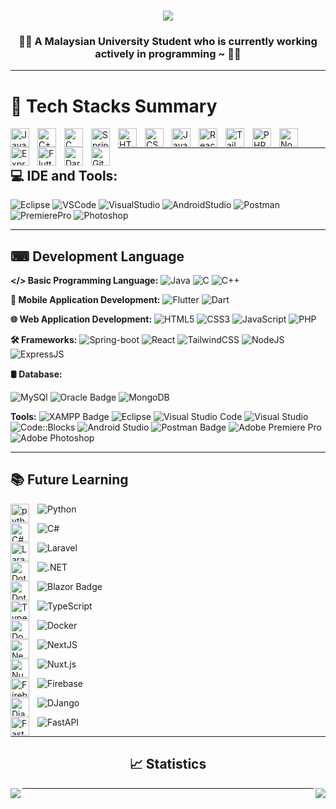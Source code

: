 <h1 align="center">
     <img src="https://readme-typing-svg.herokuapp.com?font=Poppins&weight=800&pause=1000&color=2720F7&center=true&vCenter=true&width=435&lines=Hello+Everyone!;I'm+Edgar+%F0%9F%8C%A9" />
</h1>

<h3 align="center">
     👨‍💻 A Malaysian University Student who is currently working actively in programming ~ 👨‍💻
</h2>

---

# 🧰 Tech Stacks Summary
<img align="left" alt="Java" width="30px" style="padding-right:10px;" src="https://cdn.jsdelivr.net/gh/devicons/devicon/icons/java/java-original.svg"/>
<img align="left" alt="C++" width="30px" style="padding-right:10px;" src="https://cdn.jsdelivr.net/gh/devicons/devicon@latest/icons/cplusplus/cplusplus-original.svg" />    
<img align="left" alt="C" width="30px" style="padding-right:10px;" src="https://cdn.jsdelivr.net/gh/devicons/devicon@latest/icons/c/c-original.svg" />        
<img align="left" alt="Spring" width="30px" style="padding-right:10px;" src="https://cdn.jsdelivr.net/gh/devicons/devicon/icons/spring/spring-original.svg" />
<img align="left" alt="HTML" width="30px" style="padding-right:10px;" src="https://cdn.jsdelivr.net/gh/devicons/devicon/icons/html5/html5-plain.svg" />
<img align="left" alt="CSS" width="30px" style="padding-right:10px;" src="https://cdn.jsdelivr.net/gh/devicons/devicon/icons/css3/css3-plain.svg" />
<img align="left" alt="JavaScript" width="30px" style="padding-right:10px;" src="https://cdn.jsdelivr.net/gh/devicons/devicon/icons/javascript/javascript-plain.svg" />
<img align="left" alt="React" width="30px" style="padding-right:10px;" src="https://cdn.jsdelivr.net/gh/devicons/devicon/icons/react/react-original.svg" />
<img align="left" alt="TailwindCSS" width="30px" style="padding-right:10px;" src="https://cdn.jsdelivr.net/gh/devicons/devicon@latest/icons/tailwindcss/tailwindcss-original.svg" />
<img align="left" alt="PHP" width="30px" style="padding-right:10px;" src="https://cdn.jsdelivr.net/gh/devicons/devicon@latest/icons/php/php-original.svg" />      
<img align="left" alt="NodeJS" width="30px" style="padding-right:10px;" src="https://cdn.jsdelivr.net/gh/devicons/devicon/icons/nodejs/nodejs-original.svg" />
<img align="left" alt="ExpressJS" width="30px" style="padding-right:10px;" src="https://cdn.jsdelivr.net/gh/devicons/devicon@latest/icons/express/express-original.svg" /> 
<img align="left" alt="Flutter" width="30px" style="padding-right:10px;" src="https://cdn.jsdelivr.net/gh/devicons/devicon@latest/icons/flutter/flutter-original.svg" />
<img align="left" alt="Dart" width="30px" style="padding-right:10px;" src="https://cdn.jsdelivr.net/gh/devicons/devicon@latest/icons/dart/dart-original.svg" />
<img align="left" alt="GitHub" width="30px" style="padding-right:10px;" src="https://cdn.jsdelivr.net/gh/devicons/devicon/icons/github/github-original.svg" />

          
<br />

---

## 💻 IDE and Tools:

![Eclipse](https://skillicons.dev/icons?i=eclipse)
![VSCode](https://skillicons.dev/icons?i=vscode)
![VisualStudio](https://skillicons.dev/icons?i=visualstudio)
![AndroidStudio](https://skillicons.dev/icons?i=androidstudio)
![Postman](https://skillicons.dev/icons?i=postman)
![PremierePro](https://skillicons.dev/icons?i=pr)
![Photoshop](https://skillicons.dev/icons?i=ps)

---

## ⌨ Development Language
<!-- Badges from https://github.com/Ileriayo/markdown-badges -->
**</> Basic Programming Language:**
![Java](https://img.shields.io/badge/java-%23ED8B00.svg?style=for-the-badge&logo=openjdk&logoColor=white)
![C](https://img.shields.io/badge/c-%2300599C.svg?style=for-the-badge&logo=c&logoColor=white)
![C++](https://img.shields.io/badge/C%2B%2B-00599C?style=for-the-badge&logo=c%2B%2B&logoColor=white)<br/>

**📱 Mobile Application Development:**
![Flutter](https://img.shields.io/badge/Flutter-02569B?style=for-the-badge&logo=flutter&logoColor=white)
![Dart](https://img.shields.io/badge/Dart-0175C2?style=for-the-badge&logo=dart&logoColor=white)<br/>

**🌐 Web Application Development:** 
![HTML5](https://img.shields.io/badge/html5-%23E34F26.svg?style=for-the-badge&logo=html5&logoColor=white)
![CSS3](https://img.shields.io/badge/css3-%231572B6.svg?style=for-the-badge&logo=css3&logoColor=white)
![JavaScript](https://img.shields.io/badge/JavaScript-F7DF1E?style=for-the-badge&logo=javascript&logoColor=000)
![PHP](https://img.shields.io/badge/PHP-777BB4?style=for-the-badge&logo=php&logoColor=white)<br/>

**🛠️ Frameworks:**
![Spring-boot](https://img.shields.io/badge/Spring-6DB33F?style=for-the-badge&logo=spring&logoColor=white)
![React](https://img.shields.io/badge/react-%2320232a.svg?style=for-the-badge&logo=react&logoColor=%2361DAFB)
![TailwindCSS](https://img.shields.io/badge/tailwindcss-%2338B2AC.svg?style=for-the-badge&logo=tailwind-css&logoColor=white)
![NodeJS](https://img.shields.io/badge/Node.js-43853D?style=for-the-badge&logo=node.js&logoColor=white)
![ExpressJS](https://img.shields.io/badge/Express.js-%23404d59.svg?style=for-the-badge&logo=express&logoColor=%2361DAFB)<br/>

**🛢️ Database:**

![MySQl](https://img.shields.io/badge/MySQL-00000F?style=for-the-badge&logo=mysql&logoColor=white)
![Oracle Badge](https://img.shields.io/badge/Oracle-F80000?logo=oracle&logoColor=fff&style=for-the-badge)
![MongoDB](https://img.shields.io/badge/MongoDB-4EA94B?style=for-the-badge&logo=mongodb&logoColor=white)<br/>
<!--<img  align="left" alt="MongoDB" width="30px" style="padding-right:10px;" src="https://cdn.jsdelivr.net/gh/devicons/devicon@latest/icons/mysql/mysql-original-wordmark.svg" />
<img align="left" alt="MongoDB" width="30px" style="padding-right:10px;" src="https://cdn.jsdelivr.net/gh/devicons/devicon@latest/icons/mongodb/mongodb-original-wordmark.svg" /> -->

**Tools:**
![XAMPP Badge](https://img.shields.io/badge/XAMPP-FB7A24?logo=xampp&logoColor=fff&style=for-the-badge)
![Eclipse](https://img.shields.io/badge/Eclipse-2B2152.svg?style=for-the-badge&logo=Eclipse&logoColor=white)
![Visual Studio Code](https://custom-icon-badges.demolab.com/badge/Visual%20Studio%20Code-0078d7.svg?style=for-the-badge&logo=vsc&logoColor=white)
![Visual Studio](https://custom-icon-badges.demolab.com/badge/Visual%20Studio-5C2D91.svg?style=for-the-badge&logo=visual-studio&logoColor=white)
![Code::Blocks](https://img.shields.io/badge/Code%3A%3ABlocks-41AD48?logo=codeblocks&logoColor=fff&style=for-the-badge)
![Android Studio](https://img.shields.io/badge/android%20studio-346ac1?style=for-the-badge&logo=android%20studio&logoColor=white)
![Postman Badge](https://img.shields.io/badge/Postman-FF6C37?logo=postman&logoColor=fff&style=for-the-badge)
![Adobe Premiere Pro](https://img.shields.io/badge/Adobe%20Premiere%20Pro-000059?logo=adobepremierepro&logoColor=fff&style=for-the-badge)
![Adobe Photoshop](https://img.shields.io/badge/Adobe%20Photoshop-001E36?logo=adobephotoshop&logoColor=fff&style=for-the-badge)

---
          
## 📚 Future Learning
![Python](https://img.shields.io/badge/Python-3776AB?style=for-the-badge&logo=python&logoColor=white)
<img align="left" alt="python" width="30px" style="padding-right:10px;" src="https://cdn.jsdelivr.net/gh/devicons/devicon@latest/icons/python/python-original.svg" /><br/>

![C#](https://img.shields.io/badge/C%23-%23239120.svg?style=for-the-badge&logo=cshrp&logoColor=white)
<img align="left" alt="C#" width="30px" style="padding-right:10px;" src="https://cdn.jsdelivr.net/gh/devicons/devicon@latest/icons/csharp/csharp-original.svg" /><br/>

![Laravel](https://img.shields.io/badge/Laravel-FF2D20?style=for-the-badge&logo=laravel&logoColor=white)
<img align="left" alt="Laravel" width="30px" style="padding-right:10px;" src="https://cdn.jsdelivr.net/gh/devicons/devicon@latest/icons/laravel/laravel-original.svg" /><br/>

![.NET](https://img.shields.io/badge/.NET-5C2D91?style=for-the-badge&logo=.net&logoColor=white)
<img align="left" alt="Dot-net" width="30px" style="padding-right:10px;" src="https://cdn.jsdelivr.net/gh/devicons/devicon@latest/icons/dot-net/dot-net-original.svg" /><br/>

![Blazor Badge](https://img.shields.io/badge/Blazor-512BD4?logo=blazor&logoColor=fff&style=for-the-badge)
<img align="left" alt="Dot-net" width="30px" style="padding-right:10px;" src="https://cdn.jsdelivr.net/gh/devicons/devicon@latest/icons/blazor/blazor-original.svg" />

![TypeScript](https://img.shields.io/badge/TypeScript-3178C6?style=for-the-badge&logo=typescript&logoColor=fff)
<img align="left" alt="Typescript" width="30px" style="padding-right:10px;" src="https://cdn.jsdelivr.net/gh/devicons/devicon@latest/icons/typescript/typescript-original.svg" /><br/>
          
![Docker](https://img.shields.io/badge/Docker-2496ED?style=for-the-badge&logo=docker&logoColor=fff)
<img align="left" alt="Docker" width="30px" style="padding-right:10px;" src="https://cdn.jsdelivr.net/gh/devicons/devicon@latest/icons/docker/docker-original.svg" />
<br/>

![NextJS](https://img.shields.io/badge/Next.js-black?style=for-the-badge&logo=next.js&logoColor=white)
<img align="left" alt="NextJS" width="30px" style="padding-right:10px;" src="https://cdn.jsdelivr.net/gh/devicons/devicon@latest/icons/nextjs/nextjs-original.svg" /><br/>

![Nuxt.js](https://img.shields.io/badge/Nuxt.js-002E3B?style=for-the-badge&logo=nuxtdotjs&logoColor=#00DC82)
<img align="left" alt="NuxtJS" width="30px" style="padding-right:10px;" src="https://cdn.jsdelivr.net/gh/devicons/devicon@latest/icons/nuxtjs/nuxtjs-original.svg" /></br>

![Firebase](https://img.shields.io/badge/Firebase-FF9100?style=for-the-badge&logo=Firebase&logoColor=white)
<img align="left" alt="Firebase" width="30px" style="padding-right:10px;" src="https://cdn.jsdelivr.net/gh/devicons/devicon@latest/icons/firebase/firebase-original.svg" /><br/>

![DJango](https://img.shields.io/badge/Django-%23092E20?style=for-the-badge&logo=django&logoColor=white)
<img align="left" alt="Django" width="30px" style="padding-right:10px;" src="https://cdn.jsdelivr.net/gh/devicons/devicon@latest/icons/django/django-plain.svg" />

![FastAPI](https://img.shields.io/badge/FastAPI-005571?style=for-the-badge&logo=fastapi&logoColor=white)
<img align="left" alt="FastAPI" width="30px" style="padding-right:10px;" src="https://cdn.jsdelivr.net/gh/devicons/devicon@latest/icons/fastapi/fastapi-original.svg" />



<!-- ![]()
<img align="left" alt="" width="30px" style="padding-right:10px;" src="" /> -->
                    
---

<div align="center">
     <h2>📈 Statistics</h2>
     <p><img align="left" src= "https://github-readme-stats.vercel.app/api/top-langs/?username=anuraghazra&langs_count=5&theme=algolia" /> </p>
     <p><img align="right" src= "https://github-readme-stats.vercel.app/api?username=WeiHen01&show_icons=true&theme=algolia" /> </p>

<!-- ![Top Langs](https://github-readme-stats.vercel.app/api/top-langs/?username=anuraghazra&layout=donut-vertical&theme=algolia) -->

<!-- <p><img align="left" src="https://github-readme-stats.vercel.app/api/top-langs?username=WeiHen01&show_icons=true&locale=en&layout=compact&theme=tokyonight" alt="weihen" /></p>-->

<!-- ![Edgar's GitHub stats](https://github-readme-stats.vercel.app/api?username=WeiHen01&show_icons=true&theme=algolia) -->

<!-- <p><img align="right" src="https://github-readme-stats.vercel.app/api?username=WeiHen01&show_icons=true&locale=en&theme=gradient&bg_color=DEG,0008ff,007afc&icon_color=white&" alt="weihen" /></p> -->

</div>

---
<!-- 
<div align="center">
  <h2>🐍 My Contributions 🐍</h2>
  <br>
  <img alt="snake eating my contributions" src="https://raw.githubusercontent.com/WeiHen01/WeiHen01/output/github-contribution-grid-snake.svg" />
  
  <br/><br/><br/>
</div>
-->

<!-- ![GitHub Streak](https://streak-stats.demolab.com?user=ForrestKnight&theme=gruvbox&border_radius=4.5) -->
